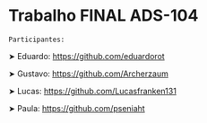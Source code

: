 # Trabalho FINAL ADS-104

    Participantes:

➤ Eduardo: https://github.com/eduardorot

➤ Gustavo: https://github.com/Archerzaum

➤ Lucas: https://github.com/Lucasfranken131

➤ Paula: https://github.com/pseniaht
